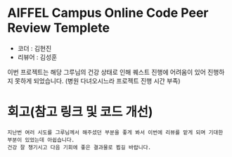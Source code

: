# AIFFEL Campus Online Code Peer Review Templete
- 코더 : 김현진
- 리뷰어 : 김성훈

이번 프로젝트는 해당 그루님의 건강 상태로 인해 퀘스트 진행에 어려움이 있어 진행하지 못하게 되었습니다.
(병원 다녀오시느라 프로젝트 진행 시간 부족)

# 회고(참고 링크 및 코드 개선)
```
지난번 여러 시도를 그루님께서 해주셨던 부분을 좋게 봐서 이번에 리뷰를 맡게 되며 기대한 부분이 있었는데 아쉽습니다.
건강 잘 챙기시고 다음 기회에 좋은 결과물로 뵙길 바랍니다.
```
